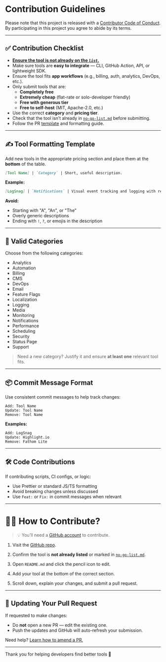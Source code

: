 # Contribution Guidelines

Please note that this project is released with a [Contributor Code of Conduct](code-of-conduct.md). By participating in this project you agree to abide by its terms.

---

## ✅ Contribution Checklist

- <ins>**Ensure the tool is not already on the [***`list`***](README.md).**</ins>
- Make sure tools are **easy to integrate** — CLI, GitHub Action, API, or lightweight SDK.  
- Ensure the tool fits **app workflows** (e.g., billing, auth, analytics, DevOps, etc.).  
- Only submit tools that are:
  - **Completely free**
  - **Extremely cheap** (flat-rate or solo-developer friendly)
  - **Free with generous tier**
  - **Free to self-host** (MIT, Apache-2.0, etc.)
- Use the correct **category** and **pricing tier**.
- Check that the tool isn’t already in [`no-go-list.md`](no-go-list.md) before submitting.
- Follow the PR [template](.github/PULL_REQUEST_TEMPLATE.md) and formatting guide.

---

## ✍️ Tool Formatting Template

Add new tools in the appropriate pricing section and place them at the **bottom** of the table.

```md
[Tool Name] | `Category` | Short, useful description.
```

**Example:**
```md
[LogSnag] | `Notifications` | Visual event tracking and logging with real-time UI.
```

**Avoid:**
- Starting with "A", "An", or "The"
- Overly generic descriptions
- Ending with `!`, `?`, or emojis in the description

---

## 🧩 Valid Categories

Choose from the following categories:

- Analytics  
- Automation  
- Billing  
- CMS  
- DevOps  
- Email  
- Feature Flags  
- Localization  
- Logging  
- Media  
- Monitoring  
- Notifications  
- Performance  
- Scheduling  
- Security  
- Status Page  
- Support

> Need a new category? Justify it and ensure **at least one** relevant tool fits.

---

## 📦 Commit Message Format

Use consistent commit messages to help track changes:

```console
Add: Tool Name  
Update: Tool Name  
Remove: Tool Name
```

**Examples:**
```console
Add: LogSnag  
Update: Highlight.io  
Remove: Fathom Lite
```

---

## 🛠 Code Contributions

If contributing scripts, CI configs, or logic:

- Use Prettier or standard JS/TS formatting  
- Avoid breaking changes unless discussed  
- Use `Feat:` or `Fix:` in commit messages when relevant

---

# 🙋‍♂️ How to Contribute?

> 💡 You'll need a [GitHub account](https://github.com/join) to contribute.

1. Visit the [GitHub repo](https://github.com/mathewlewallen/awesome-tools).
2. Confirm the tool is **not already listed** or marked in [`no-go-list.md`](no-go-list.md).
3. Open `README.md` and click the pencil icon to edit.

4. Add your tool at the bottom of the correct section.
5. Scroll down, explain your changes, and submit a pull request.

---

## 🔄 Updating Your Pull Request

If requested to make changes:
- Do **not** open a new PR — edit the existing one.
- Push the updates and GitHub will auto-refresh your submission.

Need help? [Learn how to amend a PR.](https://github.com/RichardLitt/knowledge/blob/master/github/amending-a-commit-guide.md)

---

Thank you for helping developers find better tools 🚀

